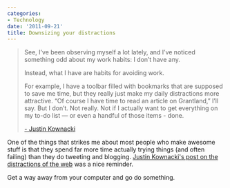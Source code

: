 ```yaml
---
categories:
- Technology
date: '2011-09-21'
title: Downsizing your distractions
---
```


<blockquote>See, I’ve been observing myself a lot lately, and I’ve noticed something odd about my work habits: I don’t have any.

Instead, what I have are habits for avoiding work.

For example, I have a toolbar filled with bookmarks that are supposed to save me time, but they really just make my daily distractions more attractive. “Of course I have time to read an article on Grantland,” I’ll say. But I don’t. Not really. Not if I actually want to get everything on my to-do list — or even a handful of those items - done.

<a href="http://www.justinkownacki.com/2011/08/26/why-im-ruthlessly-downsizing-my-life/">- Justin Kownacki</a></blockquote>

One of the things that strikes me about most people who make awesome stuff is that they spend far more time actually trying things (and often failing) than they do tweeting and blogging. <a href="http://www.justinkownacki.com/2011/08/26/why-im-ruthlessly-downsizing-my-life/">Justin Kownacki's post on the distractions of the web</a> was a nice reminder.

Get a way away from your computer and go do something.